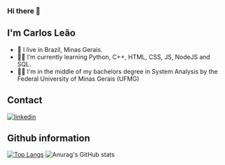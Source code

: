 ### Hi there 👋
## I'm Carlos Leão

- 🏡 I live in Brazil, Minas Gerais.
- 👨‍💻 I’m currently learning Python, C++, HTML, CSS, JS, NodeJS and SQL.
- 👨‍🎓 I'm in the middle of my bachelors degree in System Analysis by the Federal University of Minas Gerais (UFMG)

## Contact
<a href="https://linkedin.com/in/carloshenriqueleao/" target="_blank">
  <img align="center" src="https://img.shields.io/badge/-carloshenriqueleao-0e76a8?style=flat&logo=linkedin" alt="linkedin"/>
</a>

## Github information
[![Top Langs](https://github-readme-stats.vercel.app/api/top-langs/?username=Chbmleao)](https://github.com/Chbmleao/github-readme-stats)
![Anurag's GitHub stats](https://github-readme-stats.vercel.app/api?username=Chbmleao&show_icons=true&theme=radical)
